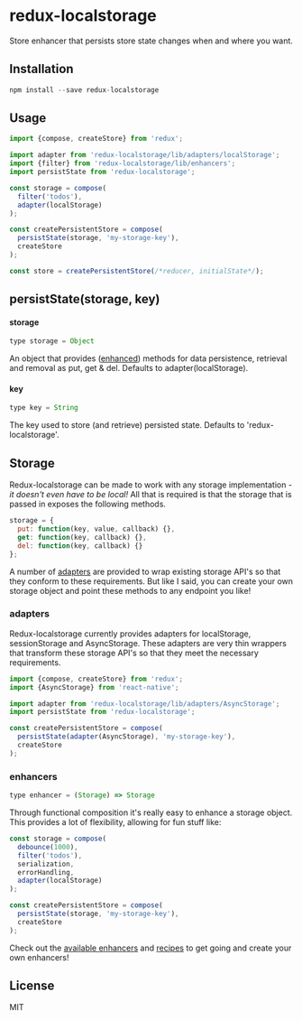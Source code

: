 redux-localstorage
==================

Store enhancer that persists store state changes when and where you want.

## Installation
```js
npm install --save redux-localstorage
```

## Usage
```js
import {compose, createStore} from 'redux';

import adapter from 'redux-localstorage/lib/adapters/localStorage';
import {filter} from 'redux-localstorage/lib/enhancers';
import persistState from 'redux-localstorage';

const storage = compose(
  filter('todos'),
  adapter(localStorage)
);

const createPersistentStore = compose(
  persistState(storage, 'my-storage-key'),
  createStore
);

const store = createPersistentStore(/*reducer, initialState*/);
```

## persistState(storage, key)
#### storage
```js
type storage = Object
```
An object that provides ([enhanced](#enhancers)) methods for data persistence, retrieval and removal as put, get & del. Defaults to adapter(localStorage).

#### key
```js
type key = String
```
The key used to store (and retrieve) persisted state. Defaults to 'redux-localstorage'.


## Storage
Redux-localstorage can be made to work with any storage implementation - *it doesn't even have to be local!* All that is required is that the storage that is passed in exposes the following methods. 
```js
storage = {
  put: function(key, value, callback) {},
  get: function(key, callback) {},
  del: function(key, callback) {}
};
```
A number of [adapters](#adapters) are provided to wrap existing storage API's so that they conform to these requirements. But like I said, you can create your own storage object and point these methods to any endpoint you like!

### adapters
Redux-localstorage currently provides adapters for localStorage, sessionStorage and AsyncStorage. These adapters are very thin wrappers that transform these storage API's so that they meet the necessary requirements.

```js
import {compose, createStore} from 'redux';
import {AsyncStorage} from 'react-native';

import adapter from 'redux-localstorage/lib/adapters/AsyncStorage';
import persistState from 'redux-localstorage';

const createPersistentStore = compose(
  persistState(adapter(AsyncStorage), 'my-storage-key'),
  createStore
);
```

### enhancers
```js
type enhancer = (Storage) => Storage
```
Through functional composition it's really easy to enhance a storage object. This provides a lot of flexibility, allowing for fun stuff like:
```js
const storage = compose(
  debounce(1000),
  filter('todos'),
  serialization,
  errorHandling,
  adapter(localStorage)
);

const createPersistentStore = compose(
  persistState(storage, 'my-storage-key'),
  createStore
);
```
Check out the [available enhancers](/tree/master/src/enhancers) and [recipes](/tree/master/recipes) to get going and create your own enhancers!

## License
MIT